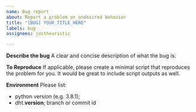 ```yaml
---
name: Bug report
about: Report a problem or undesired behavior
title: "[BUG] YOUR_TITLE_HERE"
labels: bug
assignees: justheuristic

---
```


**Describe the bug**
A clear and concise description of what the bug is.

**To Reproduce**
If applicable, please create a minimal script that reproduces the problem for you. It would be great to include script outputs as well.

**Environment**
Please list:
* python version (e.g. 3.8.1);
* dht.__version__; branch or commit id

